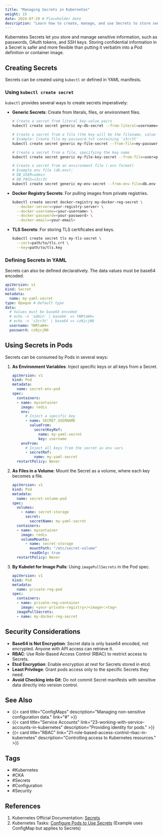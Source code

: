 ```yaml
---
title: "Managing Secrets in Kubernetes"
weight: 15
date: 2024-07-29 # Placeholder date
description: "Learn how to create, manage, and use Secrets to store sensitive data in Kubernetes."
---
```


Kubernetes Secrets let you store and manage sensitive information, such as passwords, OAuth tokens, and SSH keys. Storing confidential information in a Secret is safer and more flexible than putting it verbatim into a Pod definition or container image.

## Creating Secrets

Secrets can be created using `kubectl` or defined in YAML manifests.

### Using `kubectl create secret`

`kubectl` provides several ways to create secrets imperatively:

- **Generic Secrets**: Create from literals, files, or environment files.

    ```bash
    # Create a secret from literal key-value pairs
    kubectl create secret generic my-db-secret --from-literal=username=admin --from-literal=password='s3cr3t'

    # Create a secret from a file (the key will be the filename, value the file content)
    # Example: Create file my-password.txt containing 's3cr3t'
    kubectl create secret generic my-file-secret --from-file=my-password.txt

    # Create a secret from a file, specifying the key name
    kubectl create secret generic my-file-key-secret --from-file=user=path/to/username.txt --from-file=pass=path/to/password.txt

    # Create a secret from an environment file (.env format)
    # Example env file (db.env): 
    # DB_USER=admin
    # DB_PASS=s3cr3t
    kubectl create secret generic my-env-secret --from-env-file=db.env
    ```

- **Docker Registry Secrets**: For pulling images from private registries.

    ```bash
    kubectl create secret docker-registry my-docker-reg-secret \
      --docker-server=<your-registry-server> \
      --docker-username=<your-username> \
      --docker-password=<your-password> \
      --docker-email=<your-email>
    ```

- **TLS Secrets**: For storing TLS certificates and keys.

    ```bash
    kubectl create secret tls my-tls-secret \
      --cert=path/to/tls.crt \
      --key=path/to/tls.key
    ```

### Defining Secrets in YAML

Secrets can also be defined declaratively. The data values must be base64 encoded.

```yaml
apiVersion: v1
kind: Secret
metadata:
  name: my-yaml-secret
type: Opaque # Default type
data:
  # Values must be base64 encoded
  # echo -n 'admin' | base64  => YWRtaW4=
  # echo -n 's3cr3t' | base64 => czNjcjN0
  username: YWRtaW4=
  password: czNjcjN0
```

## Using Secrets in Pods

Secrets can be consumed by Pods in several ways:

1.  **As Environment Variables**: Inject specific keys or all keys from a Secret.

    ```yaml
    apiVersion: v1
    kind: Pod
    metadata:
      name: secret-env-pod
    spec:
      containers:
      - name: mycontainer
        image: redis
        env:
          # Inject a specific key
          - name: SECRET_USERNAME
            valueFrom:
              secretKeyRef:
                name: my-yaml-secret
                key: username
        envFrom:
          # Inject all keys from the secret as env vars
          - secretRef:
              name: my-yaml-secret
      restartPolicy: Never
    ```

2.  **As Files in a Volume**: Mount the Secret as a volume, where each key becomes a file.

    ```yaml
    apiVersion: v1
    kind: Pod
    metadata:
      name: secret-volume-pod
    spec:
      volumes:
        - name: secret-storage
          secret:
            secretName: my-yaml-secret
      containers:
      - name: mycontainer
        image: redis
        volumeMounts:
          - name: secret-storage
            mountPath: "/etc/secret-volume"
            readOnly: true
      restartPolicy: Never
    ```

3.  **By Kubelet for Image Pulls**: Using `imagePullSecrets` in the Pod spec.

    ```yaml
    apiVersion: v1
    kind: Pod
    metadata:
      name: private-reg-pod
    spec:
      containers:
      - name: private-reg-container
        image: <your-private-registry>/<image>:<tag>
      imagePullSecrets:
      - name: my-docker-reg-secret
    ```

## Security Considerations

- **Base64 is Not Encryption**: Secret data is only base64 encoded, not encrypted. Anyone with API access can retrieve it.
- **RBAC**: Use Role-Based Access Control (RBAC) to restrict access to Secrets.
- **Etcd Encryption**: Enable encryption at rest for Secrets stored in etcd.
- **Least Privilege**: Grant pods access only to the specific Secrets they need.
- **Avoid Checking into Git**: Do not commit Secret manifests with sensitive data directly into version control.

## See Also

- {{< card title="ConfigMaps" description="Managing non-sensitive configuration data." link="#" >}} <!-- Add link when available -->
- {{< card title="Service Accounts" link="23-working-with-service-accounts-in-kubernetes" description="Providing identity for pods." >}}
- {{< card title="RBAC" link="21-role-based-access-control-rbac-in-kubernetes" description="Controlling access to Kubernetes resources." >}}

## Tags

- #Kubernetes
- #CKA
- #Secrets
- #Configuration
- #Security

## References

1.  Kubernetes Official Documentation: [Secrets](https://kubernetes.io/docs/concepts/configuration/secret/)
2.  Kubernetes Tasks: [Configure Pods to Use Secrets](https://kubernetes.io/docs/tasks/configure-pod-container/configure-pod-configmap/#configure-all-key-value-pairs-in-a-configmap-as-container-environment-variables) (Example uses ConfigMap but applies to Secrets) 